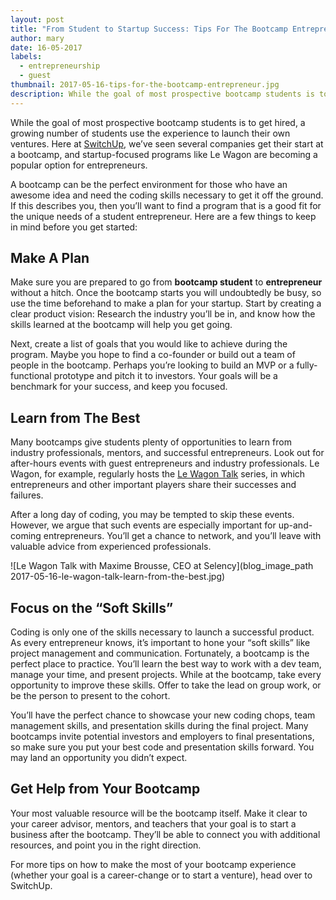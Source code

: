 ```yaml
---
layout: post
title: "From Student to Startup Success: Tips For The Bootcamp Entrepreneur"
author: mary
date: 16-05-2017
labels:
  - entrepreneurship
  - guest
thumbnail: 2017-05-16-tips-for-the-bootcamp-entrepreneur.jpg
description: While the goal of most prospective bootcamp students is to get hired, a growing number of students use the experience to launch their own ventures. Here are a few things to keep in mind before you get started!
---
```


While the goal of most prospective bootcamp students is to get hired, a growing number of students use the experience to launch their own ventures. Here at [SwitchUp](https://www.switchup.org/), we’ve seen several companies get their start at a bootcamp, and startup-focused programs like Le Wagon are becoming a popular option for entrepreneurs.

A bootcamp can be the perfect environment for those who have an awesome idea and need  the coding skills necessary to get it off the ground. If this describes you, then you’ll want to find a program that is a good fit for the unique needs of a student entrepreneur. Here are a few things to keep in mind before you get started:

## Make A Plan

Make sure you are prepared to go from **bootcamp student** to **entrepreneur** without a hitch. Once the bootcamp starts you will undoubtedly be busy, so use the time beforehand to make a plan for your startup. Start by creating a clear product vision: Research the industry you’ll be in, and know how the skills learned at the bootcamp will help you get going.

Next, create a list of goals that you would like to achieve during the program. Maybe you hope to find a co-founder or build out a team of people in the bootcamp. Perhaps you’re looking to build an MVP or a fully-functional prototype and pitch it to investors. Your goals will be a benchmark for your success, and keep you focused.

## Learn from The Best

Many bootcamps give students plenty of opportunities to learn from industry professionals, mentors, and successful entrepreneurs. Look out for after-hours events with guest entrepreneurs and industry professionals. Le Wagon, for example, regularly hosts the [Le Wagon Talk](https://www.lewagon.com/blog/videos?category=talk) series, in which entrepreneurs and other important players share their successes and failures.

After a long day of coding, you may be tempted to skip these events. However, we argue that such events are especially important for up-and-coming entrepreneurs. You’ll get a chance to network, and you’ll leave with valuable advice from experienced professionals.

![Le Wagon Talk with Maxime Brousse, CEO at Selency](blog_image_path 2017-05-16-le-wagon-talk-learn-from-the-best.jpg)

## Focus on the “Soft Skills”

Coding is only one of the skills necessary to launch a successful product. As every entrepreneur knows, it’s important to hone your “soft skills” like project management and communication. Fortunately, a bootcamp is the perfect place to practice. You’ll learn the best way to work with a dev team, manage your time, and present projects. While at the bootcamp, take every opportunity to improve these skills. Offer to take the lead on group work, or be the person to present to the cohort.

You’ll have the perfect chance to showcase your new coding chops, team management skills, and presentation skills during the final project. Many bootcamps invite potential investors and employers to final presentations, so make sure you put your best code and presentation skills forward. You may land an opportunity you didn’t expect.

## Get Help from Your Bootcamp

Your most valuable resource will be the bootcamp itself. Make it clear to your career advisor, mentors, and teachers that your goal is to start a business after the bootcamp. They’ll be able to connect you with additional resources, and point you in the right direction.

For more tips on how to make the most of your bootcamp experience (whether your goal is a career-change or to start a venture), head over to SwitchUp.
